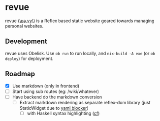 # revue

revue ([\ʁə.vy\\](https://en.wiktionary.org/wiki/revue#French)) is a Reflex based static website geared towards managing personal websites.

## Development

revue uses Obelisk. Use `ob run` to run locally, and `nix-build -A exe` (or `ob deploy`) for deployment.

## Roadmap

- [X] Use markdown (only in frontend)
- [ ] Start using sub routes (eg: /wiki/whatever)
- [ ] Have backend do the markdown conversion
  - [ ] Extract markdown rendering as separate reflex-dom library (just StaticWidget due to [yaml blocker](https://github.com/mmark-md/mmark/issues/54))
    - [ ] with Haskell syntax highlighting ([cf](https://github.com/mrkkrp/ghc-syntax-highlighter))
